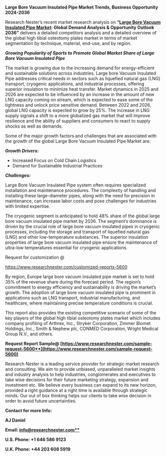 ﻿**Large Bore Vacuum Insulated Pipe Market Trends, Business Opportunity 2024-2036**

Research Nester’s recent market research analysis on **“[Large Bore Vacuum Insulated Pipe Market](https://www.researchnester.com/reports/large-bore-vacuum-insulated-pipe-market/5600): Global Demand Analysis & Opportunity Outlook 2036”** delivers a detailed competitors analysis and a detailed overview of the global high tibial osteotomy plates market in terms of market segmentation by technique, material, end-use, and by region. 

***Growing Popularity of Sports to Promote Global Market Share of Large Bore Vacuum Insulated Pipe*** 

The market is growing due to the increasing demand for energy-efficient and sustainable solutions across industries. Large bore Vacuum Insulated Pipe addresses critical needs in sectors such as liquefied natural gas (LNG) transport, cryogenic applications, and industrial processes, offering superior insulation to minimize heat transfer. Market dynamics in 2025 and 2026 are expected to be influenced by an increase in the amount of new LNG capacity coming on stream, which is expected to ease some of the tightness and unlock price sensitive demand. Between 2022 and 2026, global LNG capacity is expected to grow by 25%. The increase in LNG supply signals a shift to a more globalized gas market that will improve resilience and the ability of suppliers and consumers to react to supply shocks as well as demands.

Some of the major growth factors and challenges that are associated with the growth of the global Large Bore Vacuum Insulated Pipe Market are:

***Growth Drivers:***

- Increased Focus on Cold Chain Logistics
- Demand for Sustainable Industrial Practices

***Challenges:***

Large Bore Vacuum Insulated Pipe system often requires specialized installation and maintenance procedures. The complexity of handling and installing these large-diameter pipes, along with the need for precision in maintenance, can increase labor costs and pose challenges for industries with limited expertise.

The cryogenic segment is anticipated to hold 48% share of the global large bore vacuum insulated pipe market by 2036. The segment’s dominance is driven by the crucial role of large bore vacuum insulated pipes in cryogenic processes, including the storage and transport of liquefied natural gas (LNG) and other low-temperature substances. The superior insulation properties of large bore vacuum insulated pipe ensure the maintenance of ultra-low temperatures essential for cryogenic applications.

Request for customization @ 

<https://www.researchnester.com/customized-reports-5600>

By region, Europe large bore vacuum insulated pipe market is set to hold 35% of the revenue share during the forecast period. The region’s commitment to energy efficiency and sustainability is driving the market’s growth. The adoption of large bore vacuum insulated pipe is prominent in applications such as LNG transport, industrial manufacturing, and healthcare, where maintaining precise temperature conditions is crucial.

This report also provides the existing competitive scenario of some of the key players of the global high tibial osteotomy plates market which includes company profiling of Arthrex, Inc., Stryker Corporation, Zimmer Biomet Holdings, Inc., Smith & Nephew plc, CONMED Corporation, Wright Medical Group N.V., and others.      

**Request Report Sample@ [https://www.researchnester.com/sample-request-5600**](https://www.researchnester.com/sample-request-5600)**

Research Nester is a leading service provider for strategic market research and consulting. We aim to provide unbiased, unparalleled market insights and industry analysis to help industries, conglomerates and executives to take wise decisions for their future marketing strategy, expansion and investment etc. We believe every business can expand to its new horizon, provided a right guidance at a right time is available through strategic minds. Our out of box thinking helps our clients to take wise decision in order to avoid future uncertainties.

**Contact for more Info:**

**AJ Daniel**

**Email: [info@researchnester.com**](mailto:info@researchnester.com)**

**U.S. Phone: +1 646 586 9123** 

**U.K. Phone: +44 203 608 5919**
